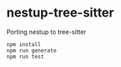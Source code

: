 # nestup-tree-sitter
Porting nestup to tree-sitter

```
npm install
npm run generate
npm run test
```
